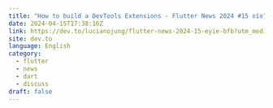```yaml
---
title: "How to build a DevTools Extensions - Flutter News 2024 #15 ʚїɞ"
date: 2024-04-15T17:38:16Z
link: https://dev.to/lucianojung/flutter-news-2024-15-eyie-bfb?utm_medium=RSS&utm_source=news.12bit.vn
site: dev.to
language: English
category:
  - flutter
  - news
  - dart
  - discuss
draft: false
---
```

